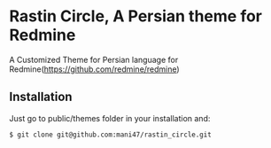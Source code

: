 # Rastin Circle, A Persian theme for Redmine
A Customized Theme for Persian language for Redmine(https://github.com/redmine/redmine)

## Installation
Just go to public/themes folder in your installation and:

    $ git clone git@github.com:mani47/rastin_circle.git
